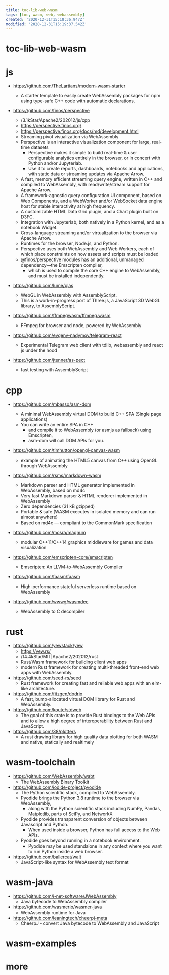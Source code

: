 ```yaml
---
title: toc-lib-web-wasm
tags: [toc, wasm, web, webassembly]
created: '2020-12-31T15:18:36.947Z'
modified: '2020-12-31T15:19:37.542Z'
---
```


# toc-lib-web-wasm

# js

- https://github.com/TheLartians/modern-wasm-starter
  - A starter template to easily create WebAssembly packages for npm using type-safe C++ code with automatic declarations. 

- https://github.com/finos/perspective
  - /3.1kStar/Apache2/202012/js/cpp
  - https://perspective.finos.org/
  - https://perspective.finos.org/docs/md/development.html
  - Streaming pivot visualization via WebAssembly
  - Perspective is an interactive visualization component for large, real-time datasets
    - Perspective makes it simple to build real-time & user configurable analytics entirely in the browser, or in concert with Python and/or Jupyterlab. 
    - Use it to create reports, dashboards, notebooks and applications, with static data or streaming updates via Apache Arrow.
  - A fast, memory efficient streaming query engine, written in C++ and compiled to WebAssembly, with read/write/stream support for Apache Arrow.
  - A framework-agnostic query configuration UI component, based on Web Components, and a WebWorker and/or WebSocket data engine host for stable interactivity at high frequency.
  - A customizable HTML Data Grid plugin, and a Chart plugin built on D3FC.
  - Integration with Jupyterlab, both natively in a Python kernel, and as a notebook Widget.
  - Cross-language streaming and/or virtualization to the browser via Apache Arrow.
  - Runtimes for the browser, Node.js, and Python.
  - Perspective uses both WebAssembly and Web Workers, each of which place constraints on how assets and scripts must be loaded
  - @finos/perspective modules has an additional, unmanaged dependency—the Emscripten compiler, 
    - which is used to compile the core C++ engine to WebAssembly, and must be installed independently.
- https://github.com/lume/glas
  - WebGL in WebAssembly with AssemblyScript.
  - This is a work-in-progress port of Three.js, a JavaScript 3D WebGL library, to AssemblyScript.

- https://github.com/ffmpegwasm/ffmpeg.wasm
  - FFmpeg for browser and node, powered by WebAssembly
- https://github.com/evgeny-nadymov/telegram-react
  - Experimental Telegram web client with tdlib, webassembly and react js under the hood
- https://github.com/jtenner/as-pect
  - fast testing with AssemblyScript

# cpp

- https://github.com/mbasso/asm-dom
  - A minimal WebAssembly virtual DOM to build C++ SPA (Single page applications)
  - You can write an entire SPA in C++ 
    - and compile it to WebAssembly (or asmjs as fallback) using Emscripten, 
    - asm-dom will call DOM APIs for you.
- https://github.com/timhutton/opengl-canvas-wasm
  - example of animating the HTML5 canvas from C++ using OpenGL through WebAssembly

 

- https://github.com/rsms/markdown-wasm
  - Markdown parser and HTML generator implemented in WebAssembly, based on md4c
  - Very fast Markdown parser & HTML renderer implemented in WebAssembly
  - Zero dependencies (31 kB gzipped)
  - Portable & safe (WASM executes in isolated memory and can run almost anywhere)
  - Based on md4c — compliant to the CommonMark specification

- https://github.com/mosra/magnum
  - modular C++11/C++14 graphics middleware for games and data visualization
- https://github.com/emscripten-core/emscripten
  - Emscripten: An LLVM-to-WebAssembly Compiler
- https://github.com/faasm/faasm
  - High-performance stateful serverless runtime based on WebAssembly
- https://github.com/wwwg/wasmdec
  - WebAssembly to C decompiler

# rust

- https://github.com/yewstack/yew
  - https://yew.rs/
  - /14.4kStar/MIT|Apache2/202012/rust
  - Rust/Wasm framework for building client web apps
  - modern Rust framework for creating multi-threaded front-end web apps with WebAssembly.
- https://github.com/seed-rs/seed
  - Rust framework for creating fast and reliable web apps with an elm-like architecture.
- https://github.com/fitzgen/dodrio
  - A fast, bump-allocated virtual DOM library for Rust and WebAssembly.
- https://github.com/koute/stdweb
  - The goal of this crate is to provide Rust bindings to the Web APIs and to allow a high degree of interoperability between Rust and JavaScript.
- https://github.com/38/plotters
  - A rust drawing library for high quality data plotting for both WASM and native, statically and realtimely

# wasm-toolchain

- https://github.com/WebAssembly/wabt
  - The WebAssembly Binary Toolkit
- https://github.com/iodide-project/pyodide
  - The Python scientific stack, compiled to WebAssembly.
  - Pyodide brings the Python 3.8 runtime to the browser via WebAssembly, 
    - along with the Python scientific stack including NumPy, Pandas, Matplotlib, parts of SciPy, and NetworkX
  - Pyodide provides transparent conversion of objects between Javascript and Python. 
    - When used inside a browser, Python has full access to the Web APIs.
  - Pyodide goes beyond running in a notebook environment. 
    - Pyodide may be used standalone in any context where you want to run Python inside a web browser.
- https://github.com/ballercat/walt
  - JavaScript-like syntax for WebAssembly text format
# wasm-java

- https://github.com/i-net-software/JWebAssembly
  - Java bytecode to WebAssembly compiler
- https://github.com/wasmerio/wasmer-java
  - WebAssembly runtime for Java
- https://github.com/leaningtech/cheerpj-meta
  - CheerpJ - convert Java bytecode to WebAssembly and JavaScript
# wasm-examples

 

# more
